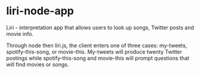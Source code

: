 # liri-node-app

Liri - interpretation app that allows users to look up songs, Twitter posts and movie info.

Through node then liri.js, the client enters one of three cases: my-tweets, spotify-this-song, or movie-this. My-tweets will produce twenty Twitter postings while spotify-this-song and movie-this will prompt questions that will find movies or songs. 
